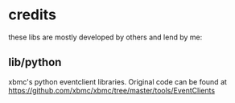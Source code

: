 # credits
these libs are mostly developed by others and lend by me:

## lib/python

xbmc's python eventclient libraries. Original code can be found at https://github.com/xbmc/xbmc/tree/master/tools/EventClients

